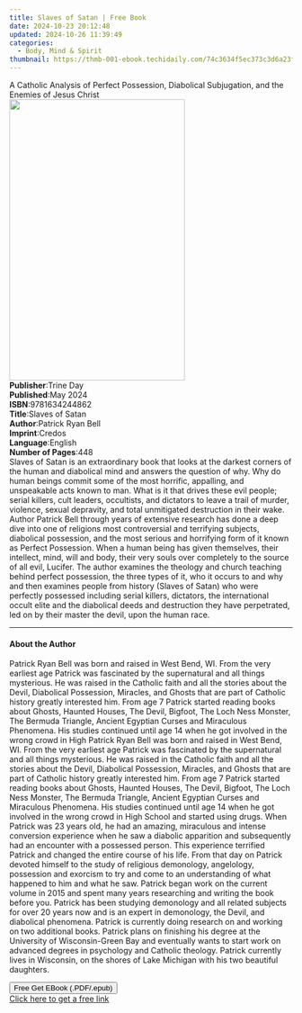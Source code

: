 ```yaml
---
title: Slaves of Satan | Free Book
date: 2024-10-23 20:12:48
updated: 2024-10-26 11:39:49
categories:
  - Body, Mind & Spirit
thumbnail: https://thmb-001-ebook.techidaily.com/74c3634f5ec373c3d6a23ff27895719fbc355efaa7777d0a0dd4bc3c1d3494fe.jpg
---
```

<main id="book-container">
  <div class="flex flex-col">
    <div class="book-brief flex-1 py-6 px-4 sm:p-6 md:py-10 md:px-8">
      <!-- brief-->
      <div class="book-brief-main">
        A Catholic Analysis of Perfect Possession, Diabolical Subjugation, and
        the Enemies of Jesus Christ
      </div>
    </div>
    <div
      class="book-meta-info flex-1 grid gap-4 col-start-1 col-end-3 row-start-1 sm:mb-6 sm:grid-cols-4 lg:gap-6 lg:col-start-2 lg:row-end-6 lg:row-span-6 lg:mb-0"
    >
      <div
        class="book-meta-info-left place-content-center mt-4 p-4 text-sm leading-6 col-start-2 col-span-2 dark:text-slate-400"
      >
        <img
          class="w-full h-500 object-cover rounded-lg sm:h-255 sm:col-span-2 lg:col-span-full"
          src="https://img-001-ebook.techidaily.com/51a68641fd2f76eaac2c16103568376484c2fb009daeb2b54a2da8a97fe947a0.jpg"
          alt=""
          width="312"
          height="500"
        />
      </div>
      <div
        class="book-meta-info-right mt-2 col-start-1 row-start-2 col-span-3 self-center"
      >
        <!-- meta data  -->
        <div class="flex flex-col px-4 md:px-8">
          <div class="flex-1">
            <strong>Publisher</strong>:<span class="px-2">Trine Day</span>
          </div>
          <div class="flex-1">
            <strong>Published</strong>:<span class="px-2">May 2024</span>
          </div>
          <div class="flex-1">
            <strong>ISBN</strong>:<span class="px-2">9781634244862</span>
          </div>
          <div class="flex-1">
            <strong>Title</strong>:<span class="px-2">Slaves of Satan</span>
          </div>
          <div class="flex-1">
            <strong>Author</strong>:<span class="px-2">Patrick Ryan Bell</span>
          </div>
          <div class="flex-1">
            <strong>Imprint</strong>:<span class="px-2">Credos</span>
          </div>
          <div class="flex-1">
            <strong>Language</strong>:<span class="px-2">English</span>
          </div>
          <div class="flex-1">
            <strong>Number of Pages</strong>:<span class="px-2">448</span>
          </div>
        </div>
      </div>
    </div>
    <div class="book-description flex-1 py-6 px-4 sm:p-6 md:py-10 md:px-8">
      <div class="book-description-main">
        <div accordion-content="" id="description">
          Slaves of Satan is an extraordinary book that looks at the darkest
          corners of the human and diabolical mind and answers the question of
          why. Why do human beings commit some of the most horrific, appalling,
          and unspeakable acts known to man. What is it that drives these evil
          people; serial killers, cult leaders, occultists, and dictators to
          leave a trail of murder, violence, sexual depravity, and total
          unmitigated destruction in their wake. Author Patrick Bell through
          years of extensive research has done a deep dive into one of religions
          most controversial and terrifying subjects, diabolical possession, and
          the most serious and horrifying form of it known as Perfect
          Possession. When a human being has given themselves, their intellect,
          mind, will and body, their very souls over completely to the source of
          all evil, Lucifer. The author examines the theology and church
          teaching behind perfect possession, the three types of it, who it
          occurs to and why and then examines people from history (Slaves of
          Satan) who were perfectly possessed including serial killers,
          dictators, the international occult elite and the diabolical deeds and
          destruction they have perpetrated, led on by their master the devil,
          upon the human race.
        </div>
        <div class="accordion-fader"></div>
      </div>
    </div>
    <div class="book-excerpts flex-1 py-6 px-4 sm:p-6 md:py-10 md:px-8">
      <!-- excerpts-->
      <div class="book-excerpts-main">
        <hr />
        <h4 class="placeholder placeholder-heading">
          <span>About the Author</span>
        </h4>
        <p>
          Patrick Ryan Bell was born and raised in West Bend, WI. From the very
          earliest age Patrick was fascinated by the supernatural and all things
          mysterious. He was raised in the Catholic faith and all the stories
          about the Devil, Diabolical Possession, Miracles, and Ghosts that are
          part of Catholic history greatly interested him. From age 7 Patrick
          started reading books about Ghosts, Haunted Houses, The Devil,
          Bigfoot, The Loch Ness Monster, The Bermuda Triangle, Ancient Egyptian
          Curses and Miraculous Phenomena. His studies continued until age 14
          when he got involved in the wrong crowd in High Patrick Ryan Bell was
          born and raised in West Bend, WI. From the very earliest age Patrick
          was fascinated by the supernatural and all things mysterious. He was
          raised in the Catholic faith and all the stories about the Devil,
          Diabolical Possession, Miracles, and Ghosts that are part of Catholic
          history greatly interested him. From age 7 Patrick started reading
          books about Ghosts, Haunted Houses, The Devil, Bigfoot, The Loch Ness
          Monster, The Bermuda Triangle, Ancient Egyptian Curses and Miraculous
          Phenomena. His studies continued until age 14 when he got involved in
          the wrong crowd in High School and started using drugs. When Patrick
          was 23 years old, he had an amazing, miraculous and intense conversion
          experience when he saw a diabolic apparition and subsequently had an
          encounter with a possessed person. This experience terrified Patrick
          and changed the entire course of his life. From that day on Patrick
          devoted himself to the study of religious demonology, angelology,
          possession and exorcism to try and come to an understanding of what
          happened to him and what he saw. Patrick began work on the current
          volume in 2015 and spent many years researching and writing the book
          before you. Patrick has been studying demonology and all related
          subjects for over 20 years now and is an expert in demonology, the
          Devil, and diabolical phenomena. Patrick is currently doing research
          on and working on two additional books. Patrick plans on finishing his
          degree at the University of Wisconsin-Green Bay and eventually wants
          to start work on advanced degrees in psychology and Catholic theology.
          Patrick currently lives in Wisconsin, on the shores of Lake Michigan
          with his two beautiful daughters.
        </p>
      </div>
    </div>
    <div
      class="book-about-author flex-1 py-6 px-4 sm:p-6 md:py-10 md:px-8"
    ></div>
    <div class="book-free-get flex-1 py-6 px-4 sm:p-6 md:py-10 md:px-8">
      <button
        id="btn-free-get"
        class="bg-blue-500 hover:bg-blue-700 text-white font-bold py-2 px-4 rounded"
      >
        Free Get EBook (.PDF/.epub)
      </button>
      <div id="countdown-display" class="px-2 text-lg mt-2"></div>
      <a
        id="free-link"
        class="hidden bg-blue-500 hover:bg-blue-700 text-white font-bold py-2 px-4 rounded"
        href="https://www.ebooks.com/en-us/book/211336229/slaves-of-satan/patrick-ryan-bell/"
        target="_blank"
        >Click here to get a free link</a
      >
    </div>
    <script>
      let countdownTime = 0;
      let countdownInterval = null;
      document
        .getElementById('btn-free-get')
        .addEventListener('click', startCountdown);
      function startCountdown() {
        countdownTime = new Date().getTime() + 60000 * 3;
        countdownInterval = setInterval(updateCountdown, 1000);
        document.getElementById('btn-free-get').disabled = true;
        document
          .getElementById('btn-free-get')
          .classList.add('bg-gray-500', 'cursor-not-allowed');
      }
      function updateCountdown() {
        let currentTime = new Date().getTime();
        let timeLeft = countdownTime - currentTime;
        let secondsLeft = Math.floor(timeLeft / 1000);
        document.getElementById('countdown-display').innerHTML =
          `Remaining time: ${secondsLeft} seconds.`;
        if (secondsLeft <= 0) {
          clearInterval(countdownInterval);
          document.getElementById('btn-free-get').classList.add('hidden');
          document.getElementById('free-link').classList.remove('hidden');
          document.getElementById('countdown-display').innerHTML = '';
        }
      }
    </script>
  </div>
</main>

